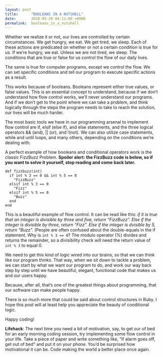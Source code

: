 ```yaml
---
layout: post
title:      "BOOLEANS IN A NUTSHELL"
date:       2018-05-29 04:11:08 +0000
permalink:  booleans_in_a_nutshell
---
```



Whether we realize it or not, our lives are controlled by certain circumstances. We get hungry, we eat. We get tired, we sleep. Each of these actions are predicated on whether or not a certain condition is true for us. If we’re hungry, we eat. Unless we are not tired, we sleep. The conditions that are true or false for us control the flow of our daily lives.
	
The same is true for computer programs, except we control the flow. We can set specific conditions and tell our program to execute specific actions as a result. 
	
This works because of booleans. Booleans represent either true values, or false values. This is an essential concept to understand, because if we don’t understand how flow control works, we’ll never understand our programs. And if we don’t get to the point where we can take a problem, and think logically through the steps the program needs to take to reach the solution, our lives will be much harder.
	
The most basic tools we have in our programming arsenal to implement flow control are if, elsif (else if), and else statements, and the three logical operators && (and), || (or), and !(not). We can also utilize case statements, while and until loops, and many others, depending on the conditions we’re dealing with.
	
A perfect example of how booleans and conditional operators work is the classic FizzBuzz Problem. **Spoiler alert: the FizzBuzz code is below, so if you want to solve it yourself, stop reading and come back later.**

```
def fizzbuzz(int)
  if int % 3 == 0 && int % 5 == 0
    "FizzBuzz"
  elsif int % 3 == 0
    "Fizz"
  elsif int % 5 == 0
    "Buzz"
  end
end
```

	
This is a beautiful example of flow control. It can be read like this: *if it is true that an integer is divisible by three and five, return “FizzBuzz”. Else if the integer is divisible by three, return “Fizz”. Else if the integer is dvisible by 5, return “Buzz”.* (People are often confused about the double-equals in the if statement. Why is ```int % 3 == 0```? The modulo operator (%) divides and returns the remainder, so a divisibility check will need the return value of  ```int % 3``` to equal 0.
	
We need to get this kind of logic wired into our brains, so that we can think like our program thinks. That way, when we sit down to tackle a problem, we can start by what we want our program to do, and work our way back step by step until we have beautiful, elegant, functional code that makes us and our users happy.
	
Because, after all, that’s one of the greatest things about programming, that our software can make people happy.

There is so much more that could be said about control structures in Ruby. I hope this post will at least help you appreciate the beauty of conditional logic.

Happy coding!

	
**Lifehack**: The next time you need a bit of motivation, say, to get our of bed for an early morning coding session, try implementing some flow control in your life. Take a piece of paper and write something like, “if alarm goes off, get out of bed” and put it on your phone. You’d be surprised how motivational it can be. Code making the world a better place once again.
